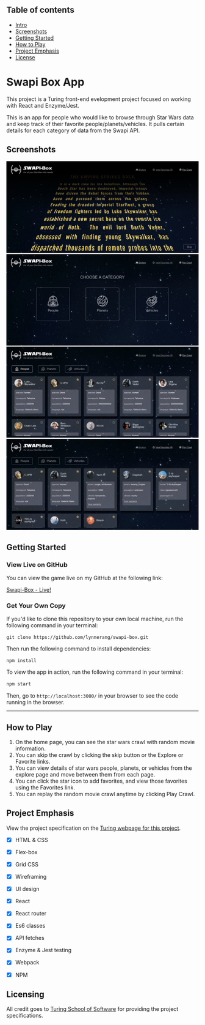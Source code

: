 

## Table of contents
* [Intro](#Swapi-Box-App)
* [Screenshots](#Screenshots)
* [Getting Started](#Getting-Started)
* [How to Play](#How-to-Play)
* [Project Emphasis](#Project-Emphasis)
* [License](#License)


# Swapi Box App

This project is a Turing front-end evelopment project focused on working with React and Enzyme/Jest.

This is an app for people who would like to browse through Star Wars data and keep track of their favorite people/planets/vehicles.  It pulls certain details for each category of data from the Swapi API.


## Screenshots

![Home page](/src/screenshots/1.png)
![Explore page](/src/screenshots/2.png)
![People page](/src/screenshots/3.png)
![Favorites page](/src/screenshots/4.png)


## Getting Started

### View Live on GitHub

You can view the game live on my GitHub at the following link:

<a href="https://lynnerang.github.io/swapi-box/">Swapi-Box - Live!</a>

### Get Your Own Copy

If you'd like to clone this repository to your own local machine, run the following command in your terminal:

```shell
git clone https://github.com/lynnerang/swapi-box.git
```

Then run the following command to install dependencies:

```shell
npm install
```

To view the app in action, run the following command in your terminal:

```bash
npm start
```

Then, go to `http://localhost:3000/` in your browser to see the code running in the browser.

---

## How to Play

1. On the home page, you can see the star wars crawl with random movie information.
2. You can skip the crawl by clicking the skip button or the Explore or Favorite links.
3. You can view details of star wars people, planets, or vehicles from the explore page and move between them from each page.
4. You can click the star icon to add favorites, and view those favorites using the Favorites link.
5. You can replay the random movie crawl anytime by clicking Play Crawl.


## Project Emphasis

View the project specification on the <a href="http://frontend.turing.io/projects/swapi-box.html">Turing webpage for this project</a>.

- [x] HTML & CSS 
- [x] Flex-box
- [x] Grid CSS
- [x] Wireframing
- [x] UI design
- [x] React
- [x] React router
- [x] Es6 classes
- [x] API fetches
- [x] Enzyme & Jest testing
- [x] Webpack
- [x] NPM


## Licensing

All credit goes to <a href="turing.io">Turing School of Software</a> for providing the project specifications.
